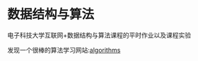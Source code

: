 # 数据结构与算法

电子科技大学互联网+数据结构与算法课程的平时作业以及课程实验

发现一个很棒的算法学习网站:[algorithms](https://algorithms.tutorialhorizon.com/)
